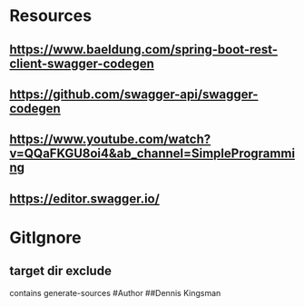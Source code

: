 # Resources
## https://www.baeldung.com/spring-boot-rest-client-swagger-codegen
## https://github.com/swagger-api/swagger-codegen
## https://www.youtube.com/watch?v=QQaFKGU8oi4&ab_channel=SimpleProgramming
## https://editor.swagger.io/
# GitIgnore
## target dir exclude  
contains generate-sources
#Author
##Dennis Kingsman